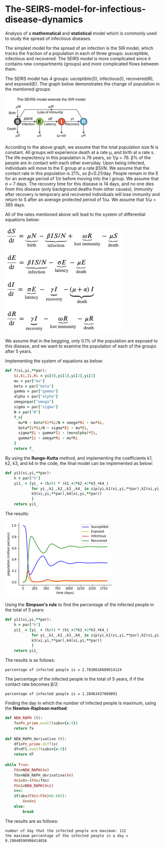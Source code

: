 # The-SEIRS-model-for-infectious-disease-dynamics
Analysis of a **mathematical** and **statistical** model which is commonly used to study the spread of infectious diseases.

The simplest model for the spread of an infection is the SIR model, which tracks the fraction of a population in each of three groups: susceptible, infectious and recovered. The SEIRS model is more complicated since it contains new compartments (groups) and more complicated flows between them.

The SEIRS model has 4 groups: usceptible(S), infectious(I), recovered(R), and exposed(E). The graph below demonstrates the change of population in the mentioned groups:

![My Image](1.png)

According to the above graph, we assume that the total population size N is constant. All groups will experience death at a rate µ, and birth at a rate s. The life expectency in this population is 76 years, so 1/µ = 76. β% of the people are in contact with each other everyday. Upon being infected, individuals will move to the E group at a rate βSI/N. We assume that the contact rate in this population is 21%, so β=0.21/day. People remain in the E for an average period of 1/σ before moving into the I group. We assume that σ = 7 days. The recovery time for this disease is 14 days, and no one dies from this disease (only background deaths from other causes). Immunity after recovery is temporary and recovered individuals will lose immunity and return to S after an average protected period of 1/ω. We assume that 1/ω = 365 days. 

All of the rates mentioned above will lead to the system of differential equations below:

![My Image](2.png)

We assume that in the begginig, only 0.1% of the population are exposed to this disease, and we want to examine the population of each of the groups after 5 years.

Implementing the system of equations as below:

```ruby
def f(xi,yi,**par): 
    Si,Ei,Ii,Ri = yi[0],yi[1],yi[2],yi[3] 
    mu = par["mu"]
    beta = par["beta"]
    gamma = par["gamma"]
    alpha = par["alpha"]
    omega=par["omega"]
    sigma = par["sigma"]
    N = par["N"]
    f_=[
      mu*N - beta*Ii*Si/N + omega*Ri - mu*Si,
      beta*Ii*Si/N - sigma*Ei - mu*Ei,
      sigma*Ei - gamma*Ii - (mu+alpha)*Ii,
      gamma*Ii - omega*Ri - mu*Ri  
    ]
    return f_
```

By using the **Runge-Kutta** method, and implementing the coefficients k1, k2, k3, and k4 in the code, the final model can be implemented as below:

```ruby
def yi1(xi,yi,**par):
    h = par["h"]
    yi1_ = [yi_ + (h/6) * (k1_+2*k2_+2*k3_+k4_)
            for yi_,k1_,k2_,k3_,k4_ in zip(yi,k1(xi,yi,**par),k2(xi,yi,**par),
            k3(xi,yi,**par),k4(xi,yi,**par))
            ]
    return yi1_
```

The results:

![My Image](3.png)

Using the **Simpson's rule** to find the percentage of the infected people in the total of 5 years:

```ruby
def yi1(xi,yi,**par):
    h = par["h"]
    yi1_ = [yi_ + (h/6) * (k1_+2*k2_+2*k3_+k4_)
            for yi_,k1_,k2_,k3_,k4_ in zip(yi,k1(xi,yi,**par),k2(xi,yi,**par),
            k3(xi,yi,**par),k4(xi,yi,**par))
            ]
    return yi1_
```

The results is as follows:
  
```
percentage of infected people is = 2.7838616689614124
```

The percentage of the infected people in the total of 5 years, if if the contact rate becomes β/2:

```
percentage of infected people is = 1.28463437660091
```

Finding the day in which the number of infected people is maximum, using the **Newton-Raphson method**:

```ruby
def NEW_RAPH (t):
    fx=Pn_prime.evalf(subs={x:t})
    return fx
    
def NEW_RAPH_derivative (t):
    df1=Pn_prime.diff(x)
    df=df1.evalf(subs={x:t})
    return df
    
while True:
    FXn=NEW_RAPH(Xn)
    fXn=NEW_RAPH_derivative(Xn)
    Xn1=Xn-(FXn/fXn)
    FXn1=NEW_RAPH(Xn1)
    n+=1
    if(abs(FXn1-FXn)>0.005):
        Xn=Xn1
    else:
        break
```

The results are as follows:

```
number of day that the infected people are maximum: 112
the maximum percentage of the infected people in a day = 0.19640596986414016
```

